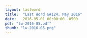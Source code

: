 ```yaml
---
layout: lastword
title:  "Last Word &#124; May 2016"
date:   2016-05-01 00:00:00 -0500
pdf: "lw-2016-05.pdf"
thumb: "lw-2016-05.png"
---
```

